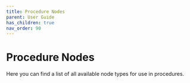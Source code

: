 ```yaml
---
title: Procedure Nodes
parent: User Guide
has_children: true
nav_order: 90
---
```

# Procedure Nodes

Here you can find a list of all available node types for use in procedures.
